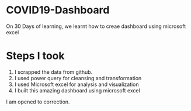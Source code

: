 # COVID19-Dashboard
On 30 Days of learning, we learnt how to creae dashboard using microsoft excel
# Steps I took
1. I scrapped the data from github.
2. I used power query for cleansing and transformation
3. I used Microsoft excel for analysis and visualization
5. I built this amazing dashboard using microsoft excel

I am opened to correction.
